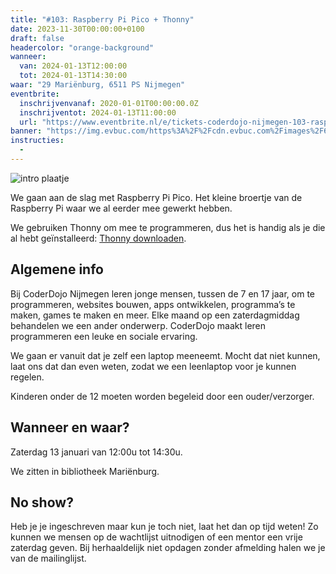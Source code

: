 ```yaml
---
title: "#103: Raspberry Pi Pico + Thonny"
date: 2023-11-30T00:00:00+0100
draft: false
headercolor: "orange-background"
wanneer: 
  van: 2024-01-13T12:00:00
  tot: 2024-01-13T14:30:00
waar: "29 Mariënburg, 6511 PS Nijmegen"
eventbrite:
  inschrijvenvanaf: 2020-01-01T00:00:00.0Z
  inschrijventot: 2024-01-13T11:00:00
  url: "https://www.eventbrite.nl/e/tickets-coderdojo-nijmegen-103-raspberry-pi-pico-thonny-769919739667"
banner: "https://img.evbuc.com/https%3A%2F%2Fcdn.evbuc.com%2Fimages%2F665561899%2F187233351803%2F1%2Foriginal.20240101-164926?h=200&w=450&auto=format%2Ccompress&q=75&sharp=10&rect=0%2C0%2C2160%2C1080&s=2772009c3a29c4d2b598d6413623b164"
instructies:
  - 
---
```


![intro plaatje](https://img.evbuc.com/https%3A%2F%2Fcdn.evbuc.com%2Fimages%2F665561899%2F187233351803%2F1%2Foriginal.20240101-164926?h=200&w=450&auto=format%2Ccompress&q=75&sharp=10&rect=0%2C0%2C2160%2C1080&s=2772009c3a29c4d2b598d6413623b164)



We gaan aan de slag met Raspberry Pi Pico. Het kleine broertje van de Raspberry Pi waar we al eerder mee gewerkt hebben.

<!--more-->



We gebruiken Thonny om mee te programmeren, dus het is handig als je die al hebt geïnstalleerd: <a href="https://thonny.org/" title="https://thonny.org/" target="_blank" rel="nofollow noopener noreferrer">Thonny downloaden</a>.
## Algemene info

Bij CoderDojo Nijmegen leren jonge mensen, tussen de 7 en 17 jaar, om te programmeren, websites bouwen, apps ontwikkelen, programma’s te maken, games te maken en meer. Elke maand op een zaterdagmiddag behandelen we een ander onderwerp. CoderDojo maakt leren programmeren een leuke en sociale ervaring.

We gaan er vanuit dat je zelf een laptop meeneemt. Mocht dat niet kunnen, laat ons dat dan even weten, zodat we een leenlaptop voor je kunnen regelen.

Kinderen onder de 12 moeten worden begeleid door een ouder/verzorger.
## Wanneer en waar?

Zaterdag 13 januari van 12:00u tot 14:30u.

We zitten in bibliotheek Mariënburg.
## No show?

Heb je je ingeschreven maar kun je toch niet, laat het dan op tijd weten! Zo kunnen we mensen op de wachtlijst uitnodigen of een mentor een vrije zaterdag geven. Bij herhaaldelijk niet opdagen zonder afmelding halen we je van de mailinglijst.